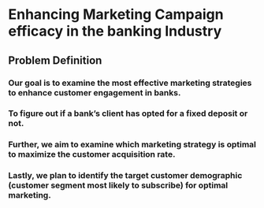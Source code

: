 # Enhancing Marketing Campaign efficacy in the banking Industry

## Problem Definition
### Our goal is to examine the most effective marketing strategies to enhance customer engagement in banks.
### To figure out if a bank’s client has opted for a fixed deposit or not.
### Further, we aim to examine which marketing strategy is optimal to maximize the customer acquisition rate.
### Lastly, we plan to identify the target customer demographic (customer segment most likely to subscribe) for optimal marketing.



